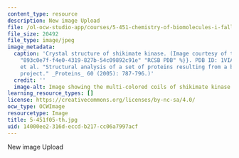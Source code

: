 ```yaml
---
content_type: resource
description: New image Upload
file: /ol-ocw-studio-app/courses/5-451-chemistry-of-biomolecules-i-fall-2005/14000ee2316deccdb217cc06a7997acf_5-451f05-th.jpg
file_size: 20492
file_type: image/jpeg
image_metadata:
  caption: 'Crystal structure of shikimate kinase. (Image courtesy of the {{% resource_link
    "893c0e7f-f4e0-4319-827b-54c09892c91e" "RCSB PDB" %}}. PDB ID: 1VIA. Badger, J.,
    et al. "Structural analysis of a set of proteins resulting from a bacterial genomics
    project." _Proteins_ 60 (2005): 787-796.)'
  credit: ''
  image-alt: Image showing the multi-colored coils of shikimate kinase.
learning_resource_types: []
license: https://creativecommons.org/licenses/by-nc-sa/4.0/
ocw_type: OCWImage
resourcetype: Image
title: 5-451f05-th.jpg
uid: 14000ee2-316d-eccd-b217-cc06a7997acf
---
```

New image Upload